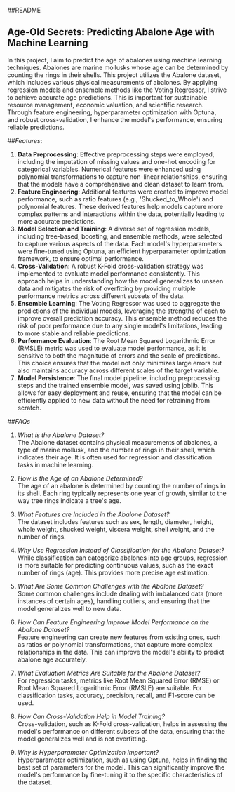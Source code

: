 ##README

## Age-Old Secrets: Predicting Abalone Age with Machine Learning

In this project, I aim to predict the age of abalones using machine learning techniques. Abalones are marine mollusks whose age can be determined by counting the rings in their shells. This project utilizes the Abalone dataset, which includes various physical measurements of abalones. By applying regression models and ensemble methods like the Voting Regressor, I strive to achieve accurate age predictions. This is important for sustainable resource management, economic valuation, and scientific research. Through feature engineering, hyperparameter optimization with Optuna, and robust cross-validation, I enhance the model's performance, ensuring reliable predictions.


##*Features*:
1. **Data Preprocessing**:
Effective preprocessing steps were employed, including the imputation of missing values and one-hot encoding for categorical variables. Numerical features were enhanced using polynomial transformations to capture non-linear relationships, ensuring that the models have a comprehensive and clean dataset to learn from.
2. **Feature Engineering**:
Additional features were created to improve model performance, such as ratio features (e.g., 'Shucked_to_Whole') and polynomial features. These derived features help models capture more complex patterns and interactions within the data, potentially leading to more accurate predictions.
3. **Model Selection and Training**:
A diverse set of regression models, including tree-based, boosting, and ensemble methods, were selected to capture various aspects of the data. Each model's hyperparameters were fine-tuned using Optuna, an efficient hyperparameter optimization framework, to ensure optimal performance.
4. **Cross-Validation**:
A robust K-Fold cross-validation strategy was implemented to evaluate model performance consistently. This approach helps in understanding how the model generalizes to unseen data and mitigates the risk of overfitting by providing multiple performance metrics across different subsets of the data.
5. **Ensemble Learning**:
The Voting Regressor was used to aggregate the predictions of the individual models, leveraging the strengths of each to improve overall prediction accuracy. This ensemble method reduces the risk of poor performance due to any single model's limitations, leading to more stable and reliable predictions.
6. **Performance Evaluation**:
The Root Mean Squared Logarithmic Error (RMSLE) metric was used to evaluate model performance, as it is sensitive to both the magnitude of errors and the scale of predictions. This choice ensures that the model not only minimizes large errors but also maintains accuracy across different scales of the target variable.
7. **Model Persistence**:
The final model pipeline, including preprocessing steps and the trained ensemble model, was saved using joblib. This allows for easy deployment and reuse, ensuring that the model can be efficiently applied to new data without the need for retraining from scratch.

##*FAQs*
1. *What is the Abalone Dataset?* <br>
The Abalone dataset contains physical measurements of abalones, a type of marine mollusk, and the number of rings in their shell, which indicates their age. It is often used for regression and classification tasks in machine learning.

2. *How is the Age of an Abalone Determined?*<br>
The age of an abalone is determined by counting the number of rings in its shell. Each ring typically represents one year of growth, similar to the way tree rings indicate a tree's age.

3. *What Features are Included in the Abalone Dataset?*<br>
The dataset includes features such as sex, length, diameter, height, whole weight, shucked weight, viscera weight, shell weight, and the number of rings.

4. *Why Use Regression Instead of Classification for the Abalone Dataset?*<br>
While classification can categorize abalones into age groups, regression is more suitable for predicting continuous values, such as the exact number of rings (age). This provides more precise age estimation.

5. *What Are Some Common Challenges with the Abalone Dataset?*<br>
Some common challenges include dealing with imbalanced data (more instances of certain ages), handling outliers, and ensuring that the model generalizes well to new data.

6. *How Can Feature Engineering Improve Model Performance on the Abalone Dataset?*<br>
Feature engineering can create new features from existing ones, such as ratios or polynomial transformations, that capture more complex relationships in the data. This can improve the model's ability to predict abalone age accurately.

7. *What Evaluation Metrics Are Suitable for the Abalone Dataset?*<br>
For regression tasks, metrics like Root Mean Squared Error (RMSE) or Root Mean Squared Logarithmic Error (RMSLE) are suitable. For classification tasks, accuracy, precision, recall, and F1-score can be used.

8. *How Can Cross-Validation Help in Model Training?*<br>
Cross-validation, such as K-Fold cross-validation, helps in assessing the model's performance on different subsets of the data, ensuring that the model generalizes well and is not overfitting.

9. *Why Is Hyperparameter Optimization Important?*<br>
Hyperparameter optimization, such as using Optuna, helps in finding the best set of parameters for the model. This can significantly improve the model's performance by fine-tuning it to the specific characteristics of the dataset.